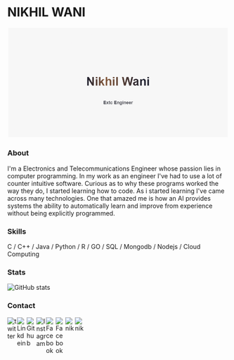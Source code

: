 # NIKHIL WANI

<p align="center">
  <img src="untitled.png" width="500" title="hover text">
</p>

<!--


🔭 I’m currently Studying  &nbsp;&nbsp;&nbsp;&nbsp;&nbsp;&nbsp;&nbsp;&nbsp;&nbsp;&nbsp; 🌱 I’m currently learning Python

📫 How to reach me: <a href="https://www.linkedin.com/in/nikhil-wani-ba2360137/">Linkedin</a>  &nbsp;&nbsp;&nbsp;  💬 Ask me about Anything

😄 Pronouns: He/His  &nbsp;&nbsp;&nbsp; &nbsp; &nbsp; &nbsp;&nbsp;&nbsp;&nbsp;&nbsp;&nbsp;&nbsp;&nbsp;&nbsp;&nbsp;&nbsp;⚡ Fact: Loves to Travel..
-->
### About

 I'm a Electronics and Telecommunications Engineer whose passion lies in computer programming. In my work as an engineer I've had to use a lot of counter intuitive software. Curious as to why these programs worked the way they do, I started learning how to code. As i started learning I've came across many technologies. One that amazed me is how an AI provides systems the ability to automatically learn and improve from experience without being explicitly programmed.

### Skills

C / C++ / Java / Python / R / GO / SQL / Mongodb / Nodejs / Cloud Computing 

 ### Stats

![GitHub stats](https://github-readme-stats.vercel.app/api?username=Nikhil-Wani&show_icons=true)  

 <!-- ![Profile views](https://gpvc.arturio.dev/Nikhil-Wani)  -->

### Contact

<a href="https://twitter.com/nikhil_wani05">
  <img align="left" alt="twitter" width="22px" src="https://cdn.jsdelivr.net/npm/simple-icons@v3/icons/twitter.svg" />
</a>
<a href="https://www.linkedin.com/in/nikhil-wani-ba2360137/">
  <img align="left" alt="Linkdein" width="22px" src="https://cdn.jsdelivr.net/npm/simple-icons@v3/icons/linkedin.svg" />
</a>
<a href="https://github.com/Nikhil-Wani">
  <img align="left" alt="Github" width="22px" src="https://cdn.jsdelivr.net/npm/simple-icons@v3/icons/github.svg" />
</a>
<a href="https://www.instagram.com/nikhil_wani_005/">
  <img align="left" alt="Instagram" width="22px" src="https://cdn.jsdelivr.net/npm/simple-icons@v3/icons/instagram.svg" />
</a>
<a href="https://www.facebook.com/nikhil.wani.735">
  <img align="left" alt="Facebook" width="22px" src="https://cdn.jsdelivr.net/npm/simple-icons@v3/icons/facebook.svg" />
</a>
<a href="https://stackoverflow.com/users/10757806/nikhil-wani?tab=profile">
   <img align="left" alt="Facebook" width="22px" src='https://cdn.jsdelivr.net/npm/simple-icons@3.0.1/icons/stackoverflow.svg' />
</a>
<a href="https://dev.to/nikhilwani" target="blank"><img align="left" src="https://cdn.jsdelivr.net/npm/simple-icons@3.0.1/icons/dev-dot-to.svg" alt="nikhilwani" height="30" width="22px" /></a>
<a href="https://kaggle.com/nikhilwani05" target="blank"><img align="left" src="https://cdn.jsdelivr.net/npm/simple-icons@3.0.1/icons/kaggle.svg" alt="nikhilwani05" height="30" width="22px" /></a>
